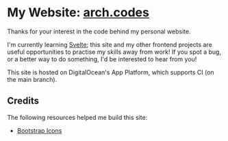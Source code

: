 # My Website: [arch.codes](https://arch.codes)
Thanks for your interest in the code behind my personal website.

I'm currently learning [Svelte](https://svelte.dev); this site and my other frontend projects are useful opportunities to practise my skills away from work! If you spot a bug, or a better way to do something, I'd be interested to hear from you!

This site is hosted on DigitalOcean's App Platform, which supports CI (on the main branch).

## Credits
The following resources helped me build this site:
- [Bootstrap Icons](https://icons.getbootstrap.com/)